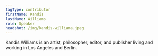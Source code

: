 ```yaml
---
tagType: contributor
firstName: Kandis
lastName: Williams
role: Speaker
headshot: /img/kandis-williama.jpeg
---
```

Kandis Williams is an artist, philosopher, editor, and publisher living and working in Los Angeles and Berlin.
